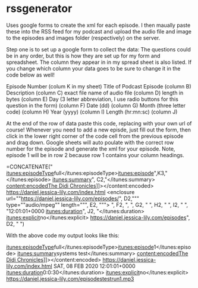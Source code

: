 # rssgenerator
Uses google forms to create the xml for each episode. 
I then maually paste these into the RSS feed for my podcast and upload the audio file and image to the episodes and images folder (respectively) on the server.

Step one is to set up a google form to collect the data:
  The questions could be in any order, but this is how they are set up for my form and spreadsheet.  The column they appear in in my spread sheet is also listed.  If you change which column your data goes to be sure to change it in the code below as well!

  Episode Number (colum K in my sheet)
  Title of Podcast Episode (column B)
  Description (column C)
  exact file name of audio file (column D)
  length in bytes (column E)
  Day (3 letter abbreviation, I use radio buttons for this question in the form) (column F)
  Date (dd) (column G)
  Month (three letter code) (column H)
  Year (yyyy) (column I)
  Length (hr:mn:sc) (column J)
  
  At the end of the row of data paste this code, replacing with your own url of course!
  Whenever you need to add a new episde, just fill out the form, then click in the lower right corner of the code cell from the previous episode and drag down.  Google sheets will auto poulate with the correct row number for the episode and generate the xml for your episode.  Note, episode 1 will be in row 2 because row 1 contains your column headings.
  
  =CONCATENATE("<item> <itunes:episodeType>full</itunes:episodeType><itunes:episode>",K3,"</itunes:episode><title>", B2,"</title> <itunes:summary>", C2,"</itunes:summary> <description><content:encoded><![CDATA[", C2, "<br><a href=""https://daniel.jessica-lily.com/index.html"">The Didi Chronicles</a>]]></content:encoded></description> <link>https://daniel.jessica-lily.com/index.html</link> <enclosure url=""https://daniel.jessica-lily.com/episodes/", D2,""" type=""audio/mpeg"" length=""", E2, """></enclosure> <pubDate>", F2, ", ", G2, " ", H2, " ", I2, " ", "12:01:01+0000</pubDate> <itunes:duration>", J2, "</itunes:duration> <itunes:explicit>no</itunes:explicit> <guid>https://daniel.jessica-lily.com/episodes", D2, "</guid> </item>")
  
With the above code my output looks like this: 

<item> <itunes:episodeType>full</itunes:episodeType><itunes:episode>1</itunes:episode><title>testrun1</title> <itunes:summary>systems test</itunes:summary> <description><content:encoded><![CDATA[systems test<br><a href="https://daniel.jessica-lily.com/index.html">The Didi Chronicles</a>]]></content:encoded></description> <link>https://daniel.jessica-lily.com/index.html</link> <enclosure url="https://daniel.jessica-lily.com/episodes/testrun1.mp3" type="audio/mpeg" length="1195280"></enclosure> <pubDate>SAT, 08 FEB 2020 12:01:01+0000</pubDate> <itunes:duration>0:0:30</itunes:duration> <itunes:explicit>no</itunes:explicit> <guid>https://daniel.jessica-lily.com/episodestestrun1.mp3</guid> </item>
  
